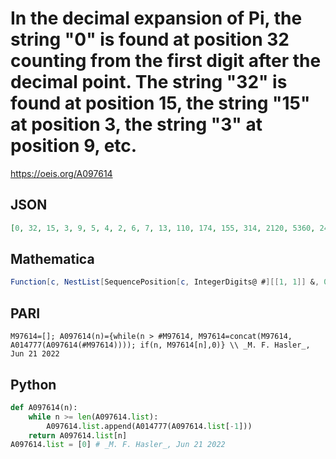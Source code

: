# In the decimal expansion of Pi, the string "0" is found at position 32 counting from the first digit after the decimal point\. The string "32" is found at position 15, the string "15" at position 3, the string "3" at position 9, etc\.
https://oeis.org/A097614
## JSON
```JSON
[0, 32, 15, 3, 9, 5, 4, 2, 6, 7, 13, 110, 174, 155, 314, 2120, 5360, 24671, 119546, 193002, 240820, 274454, 153700, 1397287, 17916598, 26245242, 8880928, 7320921, 14726415, 42969065, 35308126, 14978764, 68756682]
```
## Mathematica
```Mathematica
Function[c, NestList[SequencePosition[c, IntegerDigits@ #][[1, 1]] &, 0, 23]]@ Rest@ First@ RealDigits[N[Pi, 10^7]] (* _Michael De Vlieger_, Jan 23 2017, Version 10.1 *)
```
## PARI
```PARI
M97614=[]; A097614(n)={while(n > #M97614, M97614=concat(M97614, A014777(A097614(#M97614)))); if(n, M97614[n],0)} \\ _M. F. Hasler_, Jun 21 2022
```
## Python
```Python
def A097614(n):
    while n >= len(A097614.list):
        A097614.list.append(A014777(A097614.list[-1]))
    return A097614.list[n]
A097614.list = [0] # _M. F. Hasler_, Jun 21 2022
```
